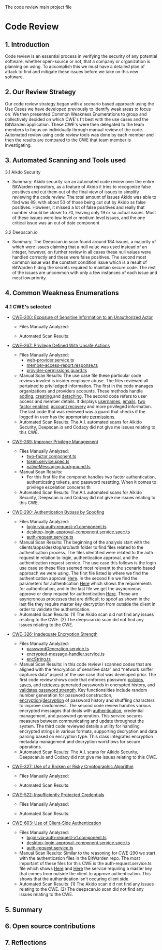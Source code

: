 The code review main project file
# Code Review

## 1. Introduction

Code review is an essential process in verifying the security of any potential software, whether open-source or not, that a company or organization is planning on using. To accomplish this we must have a detailed plan of attack to find and mitigate these issues before we take on this new software.

## 2. Our Review Strategy

Our code review strategy began with a scenario based approach using the Use Cases we have developed previously to identify weak areas to focus on. We then presented Common Weakness Enumerations to group and collectively decided on which CWE's fit best with the use cases and the BitWarden application. These CWE's were then delegated to the team members to focus on individually through manual review of the code. Automated review using code review tools was done by each member and then the results are compared to the CWE that team member is investigating. 

## 3. Automated Scanning and Tools used

3.1 Aikdo Security
* Summary: Akido security ran an automated code review over the entire BitWarden repository, as a feature of Akido it tries to recogonize false positives and cut them out of the final view of issues to simplify reviewing the code review. The total amount of issues Akido was able to find was 89, with about 50 of those being cut out by Akido as false positives. However, it missed a lot of false positives and really that number should be closer to 70, leaving only 19 or so actual issues. Most of these issues were low level or medium level issues, and the one critical issue was an out of date component.  


3.2 Deepscan.io
* Summary: The Deepscan.io scan found around 184 issues, a majority of which were issues claiming that a null value was used instead of an integer, however, on further review in all cases these null values were handled correctly and these were false positives. The second most common issue was the constant condition issue which is a result of BitWarden hiding the secrets required to maintain secure code. The rest of the issues are uncommon with only a few instances of each issue and most low priority. 


## 4. Common Weakness Enumerations

### 4.1 CWE's selected
   
* [CWE-200: Exposure of Sensitive Information to an Unauthorized Actor](https://cwe.mitre.org/data/definitions/200.html)
    * Files Manually Analyzed:

    * Automated Scan Results:
      
* [CWE-267: Privilege Defined With Unsafe Actions](https://cwe.mitre.org/data/definitions/267.html)
    * Files Manually Analyzed:
         * [web-provider.service.ts](https://github.com/bitwarden/clients/blob/main/bitwarden_license/bit-web/src/app/admin-console/providers/services/web-provider.service.ts)
         * [member-access-report.response.ts](https://github.com/bitwarden/clients/blob/main/bitwarden_license/bit-web/src/app/tools/reports/member-access-report/response/member-access-report.response.ts)
         * [provider-permissions.guard.ts](https://github.com/bitwarden/clients/blob/main/bitwarden_license/bit-web/src/app/admin-console/providers/guards/provider-permissions.guard.ts)
    * Manual Scan Results: The use case file these particular code reviews involed is insider employee abuse. The files reviewed all pertained to priviledged information. The first in the code manages organizations and providers accounts. These methods handle [adding](https://github.com/bitwarden/clients/blob/main/bitwarden_license/bit-web/src/app/admin-console/providers/services/web-provider.service.ts#L36), [creating](https://github.com/bitwarden/clients/blob/main/bitwarden_license/bit-web/src/app/admin-console/providers/services/web-provider.service.ts#L74),and [detaching](https://github.com/bitwarden/clients/blob/main/bitwarden_license/bit-web/src/app/admin-console/providers/services/web-provider.service.ts#L82). The second code refers to user access and member details. It displays [usernames](https://github.com/bitwarden/clients/blob/main/bitwarden_license/bit-web/src/app/tools/reports/member-access-report/response/member-access-report.response.ts#L42), [emails](https://github.com/bitwarden/clients/blob/main/bitwarden_license/bit-web/src/app/tools/reports/member-access-report/response/member-access-report.response.ts#L43), [two factor enabled](https://github.com/bitwarden/clients/blob/main/bitwarden_license/bit-web/src/app/tools/reports/member-access-report/response/member-access-report.response.ts#L44), [account recovery](https://github.com/bitwarden/clients/blob/main/bitwarden_license/bit-web/src/app/tools/reports/member-access-report/response/member-access-report.response.ts#L45) and more privileged information. The last code that was reviewed was a guard that checks if the logged-in user has the appropriate [permissions](https://github.com/bitwarden/clients/blob/main/bitwarden_license/bit-web/src/app/admin-console/providers/guards/provider-permissions.guard.ts#L56). 
    * Automated Scan Results: The A.I. automated scans for Aikido Security, Deepscan.io and Codacy did not give me issues relating to this CWE.
      
* [CWE-269: Improper Privilege Management](https://cwe.mitre.org/data/definitions/269.html) 
    * Files Manually Analyzed:
         * [two-factor.component.ts](https://github.com/connerbraley/clients/blob/9214273a9b059272ebe48013e263cbd31f79f973/libs/angular/src/auth/components/two-factor.component.ts#L148)
         * [token.service.spec.ts](https://github.com/connerbraley/clients/blob/329c97d25ebb35515cfe757244533d24c0ff9179/libs/common/src/auth/services/token.service.spec.ts#L82)
         * [nativeMessaging.background.ts](https://github.com/connerbraley/clients/blob/329c97d25ebb35515cfe757244533d24c0ff9179/libs/common/src/auth/services/token.service.spec.ts#L82)
     * Manual Scan Results:
         * For this first file the componet handles two factor authentication, authenticating tokens, and password resetting. When it comes to privilege escelation concerns th
    * Automated Scan Results: The A.I. automated scans for Aikido Security, Deepscan.io and Codacy did not give me issues relating to this CWE.

      
* [CWE-290: Authentication Bypass by Spoofing](https://cwe.mitre.org/data/definitions/290.html)
    * Files Manually Analyzed:
         * [login-via-auth-request-v1.component.ts](https://github.com/bitwarden/clients/blob/main/apps/desktop/src/auth/login/login-via-auth-request-v1.component.ts)
         * [desktop-login-approval-component.service.spec.ts](https://github.com/bitwarden/clients/blob/main/apps/desktop/src/auth/login/desktop-login-approval-component.service.spec.ts)
         * [auth-request.service.ts](https://github.com/bitwarden/clients/blob/main/libs/auth/src/common/services/auth-request/auth-request.service.ts)
    * Manual Scan Results: The beginning of the analysis start with the clients/apps/desktop/src/auth folder to find files related to the authentication process. The files identified were related to the auth request in relation to login, authentication approval, and the authentication request service. The use case this follows is the login use case so these files seemed most relevant to the scenario based approach we were using. The first file listed is where we find the authentication approval [Here](https://github.com/bitwarden/clients/blob/main/apps/desktop/src/auth/login/login-via-auth-request-v1.component.ts#L86). In the second file we find the parameters for authentication [Here](https://github.com/bitwarden/clients/blob/main/apps/desktop/src/auth/login/desktop-login-approval-component.service.spec.ts#L51) which shows the requirements for authentication, and in the last file we get the asyncronous approve or deny request for authentication [Here](https://github.com/bitwarden/clients/blob/main/libs/auth/src/common/services/auth-request/auth-request.service.ts#L87). These are asyncronous processes that are difficult to spoof as shown in the last file they require master key decryption from outside the client in order to validate the authentication.
    * Automated Scan Results: (1) The Akido scan did not find any issues relating to the CWE. (2) The deepscan.io scan did not find any issues relating to the CWE.
    
* [CWE-326: Inadequate Encryption Strength](https://cwe.mitre.org/data/definitions/326.html)
    * Files Manually Analyzed:
         * [passwordGeneration.service.ts](https://github.com/bitwarden/jslib/blob/78429aa7201989ad74a9ca36cc6832fcce0d4aee/common/src/services/passwordGeneration.service.ts)
         * [encrypted-message-handler.service.ts](https://github.com/bitwarden/clients/blob/main/apps/desktop/src/services/encrypted-message-handler.service.ts)
         * [encString.ts](https://github.com/bitwarden/directory-connector/blob/main/jslib/common/src/models/domain/encString.ts)
    * Manual Scan Results: In this code review I scanned codes that are aligned with the “encryption of sensitive data” and “network sniffer captures data” aspect of the use case that was developed prior. The first code review shows code that enforces password [policies](https://github.com/bitwarden/jslib/blob/78429aa7201989ad74a9ca36cc6832fcce0d4aee/common/src/services/passwordGeneration.service.ts#L199), [saves](https://github.com/bitwarden/jslib/blob/78429aa7201989ad74a9ca36cc6832fcce0d4aee/common/src/services/passwordGeneration.service.ts#L374,#L375), and [retrieves](https://github.com/bitwarden/jslib/blob/78429aa7201989ad74a9ca36cc6832fcce0d4aee/common/src/services/passwordGeneration.service.ts#L346,#L347) generated passwords in encrypted history, and [validates password strength](https://github.com/bitwarden/jslib/blob/78429aa7201989ad74a9ca36cc6832fcce0d4aee/common/src/services/passwordGeneration.service.ts#L393). Key functionalities include random number generation for password construction, [encryption](https://github.com/bitwarden/jslib/blob/78429aa7201989ad74a9ca36cc6832fcce0d4aee/common/src/services/passwordGeneration.service.ts#L469,#L470,#L471,#L472,#L473,#L474,#L475,#L476)/[decryption](https://github.com/bitwarden/jslib/blob/78429aa7201989ad74a9ca36cc6832fcce0d4aee/common/src/services/passwordGeneration.service.ts#L482,#L483,#L484,#L485,#L486,#L487,#L488,#L489) of password history and shuffling characters to improve randomness. The second code review handles various encrypted messages that deals with [authentication](https://github.com/bitwarden/clients/blob/main/apps/desktop/src/services/encrypted-message-handler.service.ts#L69,#L70,#L71,#L72,#L73,#L74,#L75,#L76,#L77,#L78,#L79,#L80,#L82,#L83,#L84,#L85,#L86,#L87,#L88,#L89,#L90,#L91,#L92,#L93,#L94,#L95,#L96,#L97,#L98,#L99,#L100,#L101,#L102,#L103,#L104,#L105,#L106,#L107,#L108), credential management, and password generation. This service secures measures between communicating and update throughout the system. The third code reviewed details a utility for handling encrypted strings in various formats, supporting decryption and data parsing based on encryption type. This class integrates encryption metadata management and decryption workflows for secure operations.
    * Automated Scan Results: The A.I. scans for Aikido Security, Deepscan.io and Codacy did not give me issues relating to this CWE.
      
* [CWE-327: Use of a Broken or Risky Cryptographic Algorithm](https://cwe.mitre.org/data/definitions/327.html)
    * Files Manually Analyzed:

    * Automated Scan Results:
      
* [CWE-522: Insufficiently Protected Credentials](https://cwe.mitre.org/data/definitions/522.html)
    * Files Manually Analyzed:

    * Automated Scan Results:
    
* [CWE-603: Use of Client-Side Authentication](https://cwe.mitre.org/data/definitions/603.html)
    * Files Manually Analyzed:
         * [login-via-auth-request-v1.component.ts](https://github.com/bitwarden/clients/blob/main/apps/desktop/src/auth/login/login-via-auth-request-v1.component.ts)
         * [desktop-login-approval-component.service.spec.ts](https://github.com/bitwarden/clients/blob/main/apps/desktop/src/auth/login/desktop-login-approval-component.service.spec.ts)
         * [auth-request.service.ts](https://github.com/bitwarden/clients/blob/main/libs/auth/src/common/services/auth-request/auth-request.service.ts)
  * Manual Scan Results: Similar to the reasoning for CWE-290 we start with the authentication files in the BitWarden repo. The most important of these files for this CWE is the auth-request.service.ts file which shows [Here](https://github.com/bitwarden/clients/blob/main/apps/desktop/src/auth/login/desktop-login-approval-component.service.spec.ts#L51) and [Here](https://github.com/bitwarden/clients/blob/main/libs/auth/src/common/services/auth-request/auth-request.service.ts#L105) the service requiring a master key that comes from outside the client to approve authentication. This shows that the authentication isn't occuring client side.
  * Automated Scan Results: (1) The Akido scan did not find any issues relating to the CWE. (2) The deepscan.io scan did not find any issues relating to the CWE.



## 5. Summary

## 6. Open source contributions

## 7. Reflections
